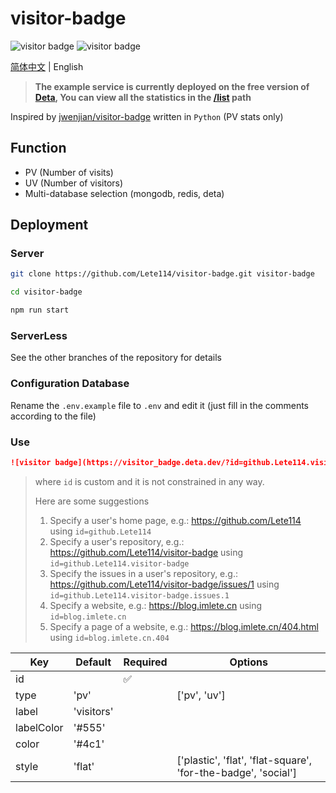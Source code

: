 # visitor-badge

![visitor badge](https://visitor_badge.deta.dev/?id=github.Lete114.visitor-badge&type=uv&label=UV)
![visitor badge](https://visitor_badge.deta.dev/?id=github.Lete114.visitor-badge&label=PV)

[简体中文](README.md) | English

> **The example service is currently deployed on the free version of [Deta](https://deta.sh), You can view all the statistics in the [/list](https://visitor_badge.deta.dev/list) path**

Inspired by [jwenjian/visitor-badge](https://github.com/jwenjian/visitor-badge) written in `Python` (PV stats only)

## Function

- PV (Number of visits)
- UV (Number of visitors)
- Multi-database selection (mongodb, redis, deta)

## Deployment

### Server

```bash
git clone https://github.com/Lete114/visitor-badge.git visitor-badge

cd visitor-badge

npm run start
```

### ServerLess

See the other branches of the repository for details

### Configuration Database

Rename the `.env.example` file to `.env` and edit it (just fill in the comments according to the file)

### Use

```markdown
![visitor badge](https://visitor_badge.deta.dev/?id=github.Lete114.visitor-badge)
```

> where `id` is custom and it is not constrained in any way.
>
> Here are some suggestions
>
> 1.  Specify a user's home page, e.g.: https://github.com/Lete114 using `id=github.Lete114`
> 2.  Specify a user's repository, e.g.: https://github.com/Lete114/visitor-badge using `id=github.Lete114.visitor-badge`
> 3.  Specify the issues in a user's repository, e.g.: https://github.com/Lete114/visitor-badge/issues/1 using `id=github.Lete114.visitor-badge.issues.1`
> 4.  Specify a website, e.g.: https://blog.imlete.cn using `id=blog.imlete.cn`
> 5.  Specify a page of a website, e.g.: https://blog.imlete.cn/404.html using `id=blog.imlete.cn.404`

| Key        | Default    | Required | Options                                                       |
| ---------- | ---------- | -------- | ------------------------------------------------------------- |
| id         |            | ✅       |                                                               |
| type       | 'pv'       |          | ['pv', 'uv']                                                  |
| label      | 'visitors' |          |                                                               |
| labelColor | '#555'     |          |                                                               |
| color      | '#4c1'     |          |                                                               |
| style      | 'flat'     |          | ['plastic', 'flat', 'flat-square', 'for-the-badge', 'social'] |
